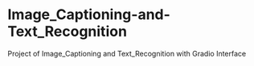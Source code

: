 # Image_Captioning-and-Text_Recognition
Project of Image_Captioning and Text_Recognition with Gradio Interface

